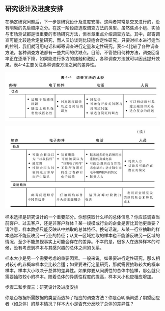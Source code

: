 ## 研究设计及进度安排

在确定研究问题后，下一步是研究设计及进度安排。这两者常常是交叉进行的，没有明晰的先后顺序之分。在这一阶段应选取调查方法的类型。虽然焦点小组、实验与市场测试都是很重要的市场研究方法，但本章重点介绍调查方法。其中，邮寄调查可能比较适合定量研究，而人员访谈则比较适合定性研究。只要对样本进行适当的控制，我们就可用电话和邮寄调查进行定量和定性研究。表4-4比较了各种调查方法。各种调查方法都有一些共同的优缺点。目前，不管使用何种方法，调查回复率正在逐渐下降，如果能进行多方的接触和激励，各种调查方法就可以因此提升效果。表4-4主要关注各种调查方法之间的差异性。

![](images/image01240.jpeg)

![](images/image01241.jpeg)

样本选择是研究设计的一个重要部分。你想获取什么样的总体信息？你应该调查当前客户、过去客户，还是非客户群体？某一规模或行业的企业是否比其他更重要？请注意，样本数据只能反映从中抽取的总体特征。换句话说，从某一行业抽取的样本通常不能反映另一行业的特征；从某一区域抽取的样本也不能够反映另一区域的情况，至少不能忽视事实上可能会存在的差异。不幸的是，很多人在选择样本的时候，没有考虑到样本与其感兴趣的总体之间的关系。

样本大小是另一个需要考虑的重要因素。一般来说，如果要进行定性研究，那么相对较小的非概率样本会比较合适；如果要进行定量研究，那就需要抽取较大的概率样本。样本大小取决于总体的差异性。如果你要从同质性的总体中抽样，那么就只需要抽取较小的样本。随着总体的异质性程度的提高，样本大小也应相应增加。

步骤二和步骤三：研究设计及进度安排

你是否根据所需数据的类型而选择了相应的调查方法？你是否明确阐述了期望回应者（如总体）的基本情况？样本大小是否充分反映了总体的差异性？
